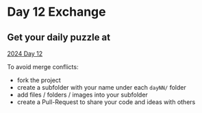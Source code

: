 # Day 12 Exchange

## Get your daily puzzle at

[2024 Day 12](https://adventofcode.com/2024/day/12)

To avoid merge conflicts:

* fork the project
* create a subfolder with your name under each `dayNN/` folder
* add files / folders / images into your subfolder
* create a Pull-Request to share your code and ideas with others

